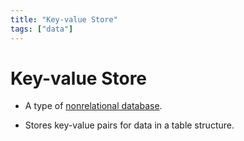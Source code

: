```yaml
---
title: "Key-value Store"
tags: ["data"]
---
```


# Key-value Store

- A type of [nonrelational database][nonrelational_database].

- Stores key-value pairs for data in a table structure.

[nonrelational_database]: ./nonrelational_database.md
